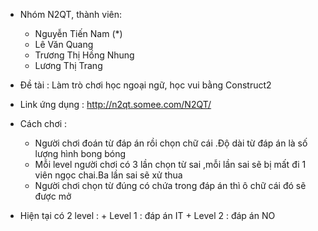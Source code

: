 - Nhóm N2QT, thành viên:
	+ Nguyễn Tiến Nam (*)
	+ Lê Văn Quang
	+ Trương Thị Hồng Nhung
	+ Lương Thị Trang

- Đề tài : Làm trò chơi học ngoại ngữ, học vui bằng Construct2
- Link ứng dụng : http://n2qt.somee.com/N2QT/
- Cách chơi :
	+ Người chơi đoán từ đáp án rồi chọn chữ cái .Độ dài từ đáp án là số lượng hình bong bóng
	+ Mỗi level người chơi có 3 lần chọn từ sai ,mỗi lần sai sẽ bị mất đi 1 viên ngọc chai.Ba lần sai sẽ xử thua
	+ Người chơi chọn từ đúng có chứa trong đáp án thì ô chữ cái đó sẽ được mở
- Hiện tại có 2 level :
		+ Level 1 : đáp án IT
		+ Level 2 : đáp án NO

